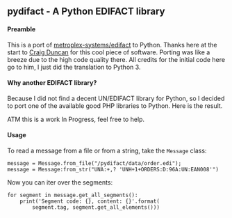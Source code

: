 ## pydifact - A Python EDIFACT library


#### Preamble

This is a port of [metroplex-systems/edifact](https://github.com/metroplex-systems/edifact) to Python. Thanks here at the start to [Craig Duncan](https://github.com/duncan3dc) for this cool piece of software. Porting was like a breeze due to the high code quality there. All credits for the initial code here go to him, I just did the translation to Python 3.

#### Why another EDIFACT library?

Because I did not find a decent UN/EDIFACT library for Python, so I decided to port one of the available good PHP libraries to Python. Here is the result.

ATM this is a work In Progress, feel free to help.

#### Usage

To read a message from a file or from a string, take the `Message` class:

    message = Message.from_file("/pydifact/data/order.edi");
    message = Message:from_str("UNA:+,? 'UNH+1+ORDERS:D:96A:UN:EAN008'")

Now you can iter over the segments:

    for segment in message.get_all_segments():
        print('Segment code: {}, content: {}'.format(
            segment.tag, segment.get_all_elements()))


            
